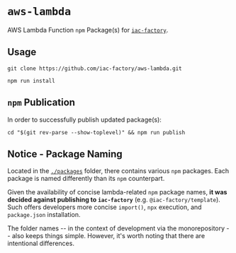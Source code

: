 # `aws-lambda` #

AWS Lambda Function `npm` Package(s) for [`iac-factory`](https://github.com/iac-factory).

## Usage ##

```shell
git clone https://github.com/iac-factory/aws-lambda.git

npm run install
```

## `npm` Publication ##

In order to successfully publish updated package(s):

```shell
cd "$(git rev-parse --show-toplevel)" && npm run publish
```

## Notice - Package Naming ##

Located in the [`./packages`](./packages) folder, there contains various
`npm` packages. Each package is named differently than its `npm` counterpart.

Given the availability of concise lambda-related `npm` package names, **it was
decided against publishing to `iac-factory`** (e.g. `@iac-factory/template`). 
Such offers developers more concise `import()`, `npx` execution, and `package.json` installation.

The folder names -- in the context of development via the monorepository -- also
keeps things simple. However, it's worth noting that there are intentional differences.
